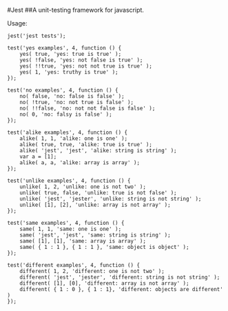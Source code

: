 #Jest 
##A unit-testing framework for javascript.

Usage:

    jest('jest tests');
    
    test('yes examples', 4, function () {
        yes( true, 'yes: true is true' );
        yes( !false, 'yes: not false is true' );
        yes( !!true, 'yes: not not true is true' );
        yes( 1, 'yes: truthy is true' );
    });
    
    test('no examples', 4, function () {    
        no( false, 'no: false is false' );
        no( !true, 'no: not true is false' );
        no( !!false, 'no: not not false is false' ); 
        no( 0, 'no: falsy is false' ); 
    });
    
    test('alike examples', 4, function () {
        alike( 1, 1, 'alike: one is one' );
        alike( true, true, 'alike: true is true' );
        alike( 'jest', 'jest', 'alike: string is string' );
        var a = [1];
        alike( a, a, 'alike: array is array' );
    });
    
    test('unlike examples', 4, function () {
        unlike( 1, 2, 'unlike: one is not two' );
        unlike( true, false, 'unlike: true is not false' );
        unlike( 'jest', 'jester', 'unlike: string is not string' );
        unlike( [1], [2], 'unlike: array is not array' );
    });
    
    test('same examples', 4, function () {
        same( 1, 1, 'same: one is one' );
        same( 'jest', 'jest', 'same: string is string' );
        same( [1], [1], 'same: array is array' );
        same( { 1 : 1 }, { 1 : 1 }, 'same: object is object' );
    });
    
    test('different examples', 4, function () {
        different( 1, 2, 'different: one is not two' );
        different( 'jest', 'jester', 'different: string is not string' );
        different( [1], [0], 'different: array is not array' );
        different( { 1 : 0 }, { 1 : 1}, 'different: objects are different' )
    });